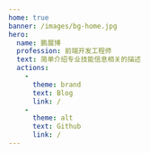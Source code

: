 ```yaml
---
home: true
banner: /images/bg-home.jpg
hero: 
  name: 鹏展博
  profession: 前端开发工程师
  text: 简单介绍专业技能信息相关的描述
  actions: 
    - 
      theme: brand
      text: Blog
      link: /
    - 
      theme: alt
      text: Github
      link: /
---
```

